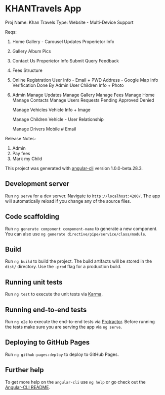 # KHANTravels App

Proj Name: Khan Travels
Type: Website - Multi-Device Support

Reqs:
1. Home
	Gallery - Carousel
	Updates
	Properietor Info
		
2. Gallery
	Album
		Pics

3. Contact Us 
	Properietor Info
	Submit Query
	Feedback

4. Fees Structure

5. Online Registration
	User Info - Email + PWD
	Address - Google Map Info
	Verification Done By Admin User
	Children Info + Photo

6. Admin
	Manage Updates
	Manage Gallery
	Manage Fees
	Manage Home
	Manage Contacts
	Manage Users
		Requests
			Pending
			Approved
			Denied
		
	Manage Vehicles
		Vehicle Info + Image

	Manage Children
		Vehicle - User Relationship

	Manage Drivers
		Mobile #
		Email
				

Release Notes:

1. Admin
2. Pay fees
3. Mark my Child

This project was generated with [angular-cli](https://github.com/angular/angular-cli) version 1.0.0-beta.28.3.

## Development server
Run `ng serve` for a dev server. Navigate to `http://localhost:4200/`. The app will automatically reload if you change any of the source files.

## Code scaffolding

Run `ng generate component component-name` to generate a new component. You can also use `ng generate directive/pipe/service/class/module`.

## Build

Run `ng build` to build the project. The build artifacts will be stored in the `dist/` directory. Use the `-prod` flag for a production build.

## Running unit tests

Run `ng test` to execute the unit tests via [Karma](https://karma-runner.github.io).

## Running end-to-end tests

Run `ng e2e` to execute the end-to-end tests via [Protractor](http://www.protractortest.org/).
Before running the tests make sure you are serving the app via `ng serve`.

## Deploying to GitHub Pages

Run `ng github-pages:deploy` to deploy to GitHub Pages.

## Further help

To get more help on the `angular-cli` use `ng help` or go check out the [Angular-CLI README](https://github.com/angular/angular-cli/blob/master/README.md).
